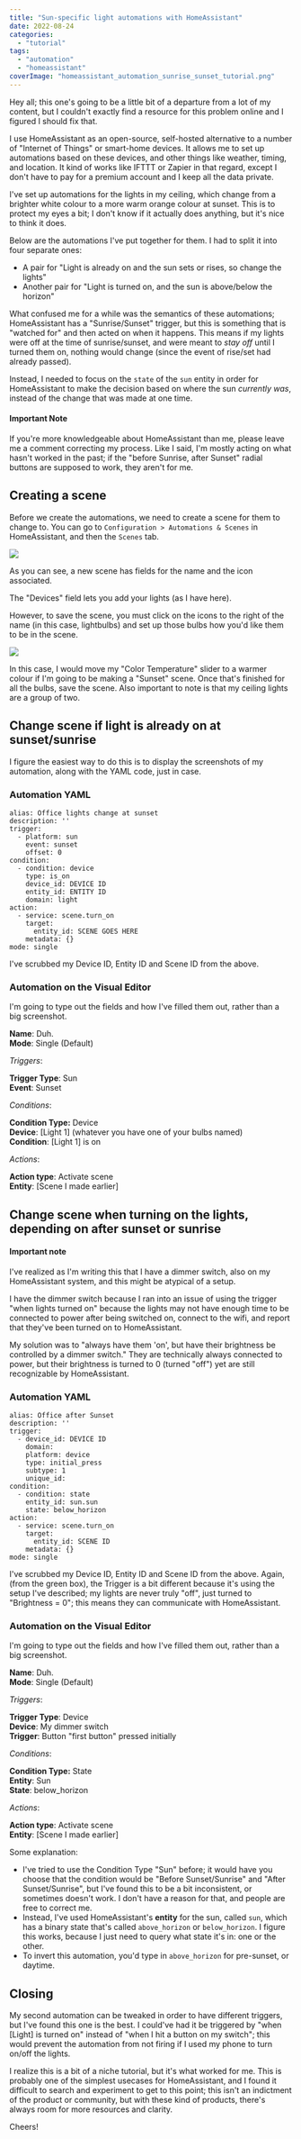 ```yaml
---
title: "Sun-specific light automations with HomeAssistant"
date: 2022-08-24
categories: 
  - "tutorial"
tags: 
  - "automation"
  - "homeassistant"
coverImage: "homeassistant_automation_sunrise_sunset_tutorial.png"
---
```


Hey all; this one's going to be a little bit of a departure from a lot of my content, but I couldn't exactly find a resource for this problem online and I figured I should fix that.

I use HomeAssistant as an open-source, self-hosted alternative to a number of "Internet of Things" or smart-home devices. It allows me to set up automations based on these devices, and other things like weather, timing, and location. It kind of works like IFTTT or Zapier in that regard, except I don't have to pay for a premium account and I keep all the data private.

I've set up automations for the lights in my ceiling, which change from a brighter white colour to a more warm orange colour at sunset. This is to protect my eyes a bit; I don't know if it actually does anything, but it's nice to think it does.

Below are the automations I've put together for them. I had to split it into four separate ones:

- A pair for "Light is already on and the sun sets or rises, so change the lights"
- Another pair for "Light is turned on, and the sun is above/below the horizon"

What confused me for a while was the semantics of these automations; HomeAssistant has a "Sunrise/Sunset" trigger, but this is something that is "watched for" and then acted on when it happens. This means if my lights were off at the time of sunrise/sunset, and were meant to _stay off_ until I turned them on, nothing would change (since the event of rise/set had already passed).

Instead, I needed to focus on the `state` of the `sun` entity in order for HomeAssistant to make the decision based on where the sun _currently was_, instead of the change that was made at one time.

#### Important Note

If you're more knowledgeable about HomeAssistant than me, please leave me a comment correcting my process. Like I said, I'm mostly acting on what hasn't worked in the past; if the "before Sunrise, after Sunset" radial buttons are supposed to work, they aren't for me.

## Creating a scene

Before we create the automations, we need to create a scene for them to change to. You can go to `Configuration > Automations & Scenes` in HomeAssistant, and then the `Scenes` tab.

![](images/brave_VkCDuRuG1k-1024x716.png)

As you can see, a new scene has fields for the name and the icon associated.

The "Devices" field lets you add your lights (as I have here).

However, to save the scene, you must click on the icons to the right of the name (in this case, lightbulbs) and set up those bulbs how you'd like them to be in the scene.

![](images/brave_1yPVZOskNP.png)

In this case, I would move my "Color Temperature" slider to a warmer colour if I'm going to be making a "Sunset" scene. Once that's finished for all the bulbs, save the scene. Also important to note is that my ceiling lights are a group of two.

## Change scene if light is already on at sunset/sunrise

I figure the easiest way to do this is to display the screenshots of my automation, along with the YAML code, just in case.

### Automation YAML

```
alias: Office lights change at sunset
description: ''
trigger:
  - platform: sun
    event: sunset
    offset: 0
condition:
  - condition: device
    type: is_on
    device_id: DEVICE ID
    entity_id: ENTITY ID
    domain: light
action:
  - service: scene.turn_on
    target:
      entity_id: SCENE GOES HERE
    metadata: {}
mode: single
```

I've scrubbed my Device ID, Entity ID and Scene ID from the above.

### Automation on the Visual Editor

I'm going to type out the fields and how I've filled them out, rather than a big screenshot.

**Name**: Duh.  
**Mode**: Single (Default)

_Triggers_:

**Trigger Type**: Sun  
**Event**: Sunset

_Conditions_:

**Condition Type:** Device  
**Device**: \[Light 1\] (whatever you have one of your bulbs named)  
**Condition**: \[Light 1\] is on

_Actions_:

**Action type**: Activate scene  
**Entity**: \[Scene I made earlier\]

## Change scene when turning on the lights, depending on after sunset or sunrise

#### Important note

I've realized as I'm writing this that I have a dimmer switch, also on my HomeAssistant system, and this might be atypical of a setup.

I have the dimmer switch because I ran into an issue of using the trigger "when lights turned on" because the lights may not have enough time to be connected to power after being switched on, connect to the wifi, and report that they've been turned on to HomeAssistant.

My solution was to "always have them 'on', but have their brightness be controlled by a dimmer switch." They are technically always connected to power, but their brightness is turned to 0 (turned "off") yet are still recognizable by HomeAssistant.

### Automation YAML

```
alias: Office after Sunset
description: ''
trigger:
  - device_id: DEVICE ID
    domain: 
    platform: device
    type: initial_press
    subtype: 1
    unique_id: 
condition:
  - condition: state
    entity_id: sun.sun
    state: below_horizon
action:
  - service: scene.turn_on
    target:
      entity_id: SCENE ID
    metadata: {}
mode: single
```

I've scrubbed my Device ID, Entity ID and Scene ID from the above. Again, (from the green box), the Trigger is a bit different because it's using the setup I've described; my lights are never truly "off", just turned to "Brightness = 0"; this means they can communicate with HomeAssistant.

### Automation on the Visual Editor

I'm going to type out the fields and how I've filled them out, rather than a big screenshot.

**Name**: Duh.  
**Mode**: Single (Default)

_Triggers_:

**Trigger Type**: Device  
**Device**: My dimmer switch  
**Trigger**: Button "first button" pressed initially

_Conditions_:

**Condition Type:** State  
**Entity**: Sun  
**State**: below\_horizon

_Actions_:

**Action type**: Activate scene  
**Entity**: \[Scene I made earlier\]

Some explanation:

- I've tried to use the Condition Type "Sun" before; it would have you choose that the condition would be "Before Sunset/Sunrise" and "After Sunset/Sunrise", but I've found this to be a bit inconsistent, or sometimes doesn't work. I don't have a reason for that, and people are free to correct me.
- Instead, I've used HomeAssistant's **entity** for the sun, called `sun`, which has a binary state that's called `above_horizon` or `below_horizon`. I figure this works, because I just need to query what state it's in: one or the other.
- To invert this automation, you'd type in `above_horizon` for pre-sunset, or daytime.

## Closing

My second automation can be tweaked in order to have different triggers, but I've found this one is the best. I could've had it be triggered by "when \[Light\] is turned on" instead of "when I hit a button on my switch"; this would prevent the automation from not firing if I used my phone to turn on/off the lights.

I realize this is a bit of a niche tutorial, but it's what worked for me. This is probably one of the simplest usecases for HomeAssistant, and I found it difficult to search and experiment to get to this point; this isn't an indictment of the product or community, but with these kind of products, there's always room for more resources and clarity.

Cheers!

